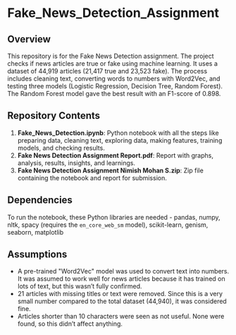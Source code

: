 # Fake_News_Detection_Assignment

## Overview
This repository is for the Fake News Detection assignment. The project checks if news articles are true or fake using machine learning. It uses a dataset of 44,919 articles (21,417 true and 23,523 fake). The process includes cleaning text, converting words to numbers with Word2Vec, and testing three models (Logistic Regression, Decision Tree, Random Forest). The Random Forest model gave the best result with an F1-score of 0.898.

## Repository Contents
1. **Fake_News_Detection.ipynb**: Python notebook with all the steps like preparing data, cleaning text, exploring data, making features, training models, and checking results.
2. **Fake News Detection Assignment Report.pdf**: Report with graphs, analysis, results, insights, and learnings.
3. **Fake News Detection Assignment Nimish Mohan S.zip**: Zip file containing the notebook and report for submission.

## Dependencies
To run the notebook, these Python libraries are needed - pandas, numpy, nltk, spacy (requires the `en_core_web_sm` model), scikit-learn, genism, seaborn, matplotlib

## Assumptions
- A pre-trained "Word2Vec" model was used to convert text into numbers. It was assumed to work well for news articles because it has trained on lots of text, but this wasn’t fully confirmed.
- 21 articles with missing titles or text were removed. Since this is a very small number compared to the total dataset (44,940), it was considered fine.
- Articles shorter than 10 characters were seen as not useful. None were found, so this didn’t affect anything.
